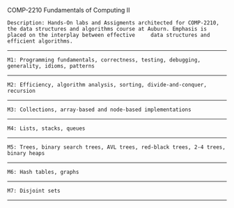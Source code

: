    COMP-2210 Fundamentals of Computing II
   
    Description: Hands-On labs and Assigments architected for COMP-2210, the data structures and algorithms course at Auburn. Emphasis is placed on the interplay between effective     data structures and efficient algorithms.

---

    M1: Programming fundamentals, correctness, testing, debugging, generality, idioms, patterns

---

    M2: Efficiency, algorithm analysis, sorting, divide-and-conquer, recursion

---

    M3: Collections, array-based and node-based implementations

---

    M4: Lists, stacks, queues

---

    M5: Trees, binary search trees, AVL trees, red-black trees, 2-4 trees, binary heaps

---

    M6: Hash tables, graphs

---

    M7: Disjoint sets

---
